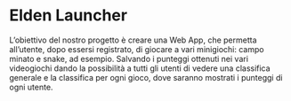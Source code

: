 # Elden Launcher
L’obiettivo del nostro progetto è creare una Web App, che permetta all’utente,  dopo essersi registrato, di giocare a vari minigiochi: campo minato e snake, ad esempio.
Salvando i punteggi ottenuti nei vari videogiochi dando la possibilità a tutti gli utenti di vedere una classifica generale e la classifica per ogni gioco, dove saranno mostrati i punteggi di ogni utente.
